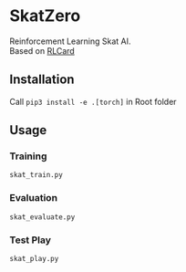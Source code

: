 # SkatZero
Reinforcement Learning Skat AI.  
Based on [RLCard](https://github.com/datamllab/rlcard)

## Installation
Call `pip3 install -e .[torch]` in Root folder  

## Usage

### Training
`skat_train.py`

### Evaluation
`skat_evaluate.py`

### Test Play
`skat_play.py`